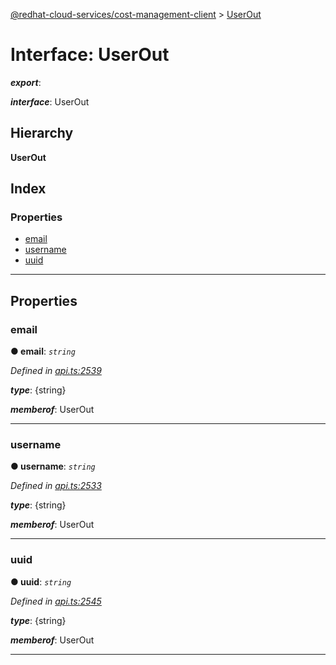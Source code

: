 [@redhat-cloud-services/cost-management-client](../README.md) > [UserOut](../interfaces/userout.md)

# Interface: UserOut

*__export__*: 

*__interface__*: UserOut

## Hierarchy

**UserOut**

## Index

### Properties

* [email](userout.md#email)
* [username](userout.md#username)
* [uuid](userout.md#uuid)

---

## Properties

<a id="email"></a>

###  email

**● email**: *`string`*

*Defined in [api.ts:2539](https://github.com/RedHatInsights/javascript-clients/blob/master/packages/cost-management/api.ts#L2539)*

*__type__*: {string}

*__memberof__*: UserOut

___
<a id="username"></a>

###  username

**● username**: *`string`*

*Defined in [api.ts:2533](https://github.com/RedHatInsights/javascript-clients/blob/master/packages/cost-management/api.ts#L2533)*

*__type__*: {string}

*__memberof__*: UserOut

___
<a id="uuid"></a>

###  uuid

**● uuid**: *`string`*

*Defined in [api.ts:2545](https://github.com/RedHatInsights/javascript-clients/blob/master/packages/cost-management/api.ts#L2545)*

*__type__*: {string}

*__memberof__*: UserOut

___

